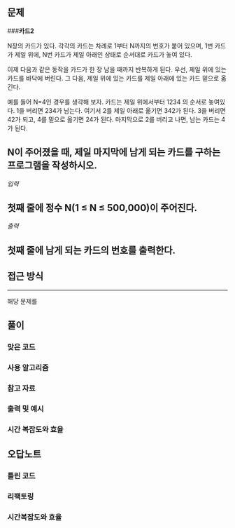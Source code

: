 ## 문제
###__카드2__

N장의 카드가 있다. 각각의 카드는 차례로 1부터 N까지의 번호가 붙어 있으며, 1번 카드가 제일 위에, N번 카드가 제일 아래인 상태로 순서대로 카드가 놓여 있다.

이제 다음과 같은 동작을 카드가 한 장 남을 때까지 반복하게 된다. 우선, 제일 위에 있는 카드를 바닥에 버린다. 그 다음, 제일 위에 있는 카드를 제일 아래에 있는 카드 밑으로 옮긴다.

예를 들어 N=4인 경우를 생각해 보자. 카드는 제일 위에서부터 1234 의 순서로 놓여있다. 1을 버리면 234가 남는다. 여기서 2를 제일 아래로 옮기면 342가 된다. 3을 버리면 42가 되고, 4를 밑으로 옮기면 24가 된다. 마지막으로 2를 버리고 나면, 남는 카드는 4가 된다.

N이 주어졌을 때, 제일 마지막에 남게 되는 카드를 구하는 프로그램을 작성하시오.
-

*입력*

첫째 줄에 정수 N(1 ≤ N ≤ 500,000)이 주어진다.
-

*출력*

첫째 줄에 남게 되는 카드의 번호를 출력한다.
-

## 접근 방식

---
해당 문제를 

## 풀이
### 맞은 코드
### 사용 알고리즘
### 참고 자료

### 출력 및 예시

### 시간 복잡도와 효율

## 오답노트
### 틀린 코드

### 리팩토링

###  시간복잡도와 효율
